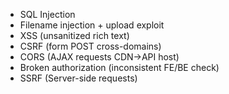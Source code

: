 - SQL Injection
- Filename injection + upload exploit
- XSS (unsanitized rich text)
- CSRF (form POST cross-domains)
- CORS (AJAX requests CDN->API host)
- Broken authorization (inconsistent FE/BE check)
- SSRF (Server-side requests)